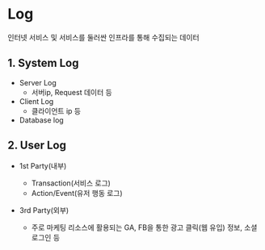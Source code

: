 # Log
인터넷 서비스 및 서비스를 둘러싼 인프라를 통해 수집되는 데이터

## 1. System Log
- Server Log
    - 서버ip, Request 데이터 등
- Client Log
    - 클라이언트 ip 등
- Database log

## 2. User Log
- 1st Party(내부)
    - Transaction(서비스 로그)
    - Action/Event(유저 행동 로그)

- 3rd Party(외부)
    - 주로 마케팅 리소스에 활용되는 GA, FB을 통한 광고 클릭(웹 유입) 정보, 소셜 로그인 등